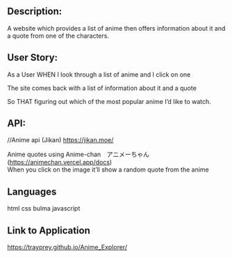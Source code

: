 ## Description:

A website which provides a list of anime then offers information about it and a quote from one of the characters.

## User Story: 
As a User WHEN I look through a list of anime and I click on one

The site comes back with a list of information about it and a quote

So THAT figuring out which of the most popular anime I’d like to watch.


## API:
//Anime api (Jikan)
https://jikan.moe/

Anime quotes using Anime-chan　アニメーちゃん (https://animechan.vercel.app/docs)  
When you click on the image it’ll show a random quote from the anime  

## Languages

html
css
bulma
javascript

## Link to Application
https://trayprey.github.io/Anime_Explorer/
